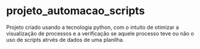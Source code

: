 # projeto_automacao_scripts
 Projeto criado usando a tecnologia python, com o intuito de otimizar a visualização de processos e a verificação se aquele processo teve ou não o uso de scripts atrvés de dados de uma planilha.
